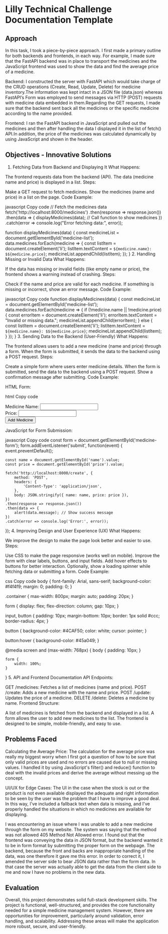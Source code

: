 # Lilly Technical Challenge Documentation Template

## Approach
In this task, I took a piece-by-piece approach. I first made a primary outline for both backends and frontends, in each way. For example, I made sure that the FastAPI backend was in place to transport the medicines and the JavaScript frontend was used to show the data and find the average price of a medicine.

Backend:
I constructed the server with FastAPI which would take charge of the CRUD operations (Create, Read, Update, Delete) for medicine inventory.The information was kept intact in a JSON file (data.json) whereas FastAPI’s Form was employed to send messages via HTTP (POST) requests with medicine data embedded in them.Regarding the GET requests, I made sure that the backend sent back all the medicines or the specific medicine according to the name provided.

Frontend:
I ran the FastAPI backend in JavaScript and pulled out the medicines and then after handling the data I displayed it in the list of fetch() API.In addition, the price of the medicines was calculated dynamically by using JavaScript and shown in the header.


## Objectives - Innovative Solutions
1. Fetching Data from Backend and Displaying It
What Happens:

The frontend requests data from the backend (API).
The data (medicine name and price) is displayed in a list.
Steps:

Make a GET request to fetch medicines.
Show the medicines (name and price) in a list on the page.
Code Example:

javascript
Copy code
// Fetch the medicines data
fetch('http://localhost:8000/medicines')
    .then(response => response.json())
    .then(data => {
        displayMedicines(data); // Call function to show medicines
    })
    .catch(error => console.log("Error fetching data:", error));

function displayMedicines(data) {
    const medicineList = document.getElementById('medicine-list');
    data.medicines.forEach(medicine => {
        const listItem = document.createElement('li');
        listItem.textContent = `${medicine.name}: $${medicine.price}`;
        medicineList.appendChild(listItem);
    });
}
2. Handling Missing or Invalid Data
What Happens:

If the data has missing or invalid fields (like empty name or price), the frontend shows a warning instead of crashing.
Steps:

Check if the name and price are valid for each medicine.
If something is missing or incorrect, show an error message.
Code Example:

javascript
Copy code
function displayMedicines(data) {
    const medicineList = document.getElementById('medicine-list');
    data.medicines.forEach(medicine => {
        if (!medicine.name || !medicine.price) {
            const errorItem = document.createElement('li');
            errorItem.textContent = "Invalid or missing data.";
            medicineList.appendChild(errorItem);
        } else {
            const listItem = document.createElement('li');
            listItem.textContent = `${medicine.name}: $${medicine.price}`;
            medicineList.appendChild(listItem);
        }
    });
}
3. Sending Data to the Backend (User-Friendly)
What Happens:

The frontend allows users to add a new medicine (name and price) through a form.
When the form is submitted, it sends the data to the backend using a POST request.
Steps:

Create a simple form where users enter medicine details.
When the form is submitted, send the data to the backend using a POST request.
Show a confirmation message after submitting.
Code Example:

HTML Form:

html
Copy code
<form id="medicine-form">
    <label for="name">Medicine Name:</label>
    <input type="text" id="name" required><br>
    <label for="price">Price:</label>
    <input type="number" id="price" required><br>
    <button type="submit">Add Medicine</button>
</form>
JavaScript for Form Submission:

javascript
Copy code
const form = document.getElementById('medicine-form');
form.addEventListener('submit', function(event) {
    event.preventDefault();

    const name = document.getElementById('name').value;
    const price = document.getElementById('price').value;

    fetch('http://localhost:8000/create', {
        method: 'POST',
        headers: {
            'Content-Type': 'application/json',
        },
        body: JSON.stringify({ name: name, price: price }),
    })
    .then(response => response.json())
    .then(data => {
        alert(data.message); // Show success message
    })
    .catch(error => console.log('Error:', error));
});
4. Improving Design and User Experience (UX)
What Happens:

We improve the design to make the page look better and easier to use.
Steps:

Use CSS to make the page responsive (works well on mobile).
Improve the form with clear labels, buttons, and input fields.
Add hover effects to buttons for better interaction.
Optionally, show a loading spinner while fetching data or submitting a form.
Code Example:

css
Copy code
body {
    font-family: Arial, sans-serif;
    background-color: #f4f4f9;
    margin: 0;
    padding: 0;
}

.container {
    max-width: 800px;
    margin: auto;
    padding: 20px;
}

form {
    display: flex;
    flex-direction: column;
    gap: 10px;
}

input, button {
    padding: 10px;
    margin-bottom: 10px;
    border: 1px solid #ccc;
    border-radius: 4px;
}

button {
    background-color: #4CAF50;
    color: white;
    cursor: pointer;
}

button:hover {
    background-color: #45a049;
}

@media screen and (max-width: 768px) {
    body {
        padding: 10px;
    }

    form {
        width: 100%;
    }
}
5. API and Frontend Documentation
API Endpoints:

GET /medicines: Fetches a list of medicines (name and price).
POST /create: Adds a new medicine with the name and price.
POST /update: Updates the price of a medicine.
DELETE /delete: Deletes a medicine by name.
Frontend Structure:

A list of medicines is fetched from the backend and displayed in a list.
A form allows the user to add new medicines to the list.
The frontend is designed to be simple, mobile-friendly, and easy to use.


## Problems Faced
Calculating the Average Price: The calculation for the average price was really my biggest worry when I first got a question of how to be sure that only valid prices are used and no errors are caused due to null or missing values. I handled it by using JavaScript's filter() and reduce() function to deal with the invalid prices and derive the average without messing up the concept.

UI/UX for Edge Cases: The UI in the case when the stock is out or the product is not even available displayed the adequate and right information to be seen by the user was the problem that I have to improve a good deal. In this way, I've included a fallback text when data is missing, and I've properly handled the situations in which no medicines are available for displaying.

I was encountering an issue where I was unable to add a new medicine through the form on my website. The system was saying that the method was not allowed 405 Method Not Allowed error. I found out that the frontend was conveying the data in JSON format, but the backend wanted it to be in form format by submitting the proper form on the webpage. The backend, because the front and backs are inappropriate handling of the data, was one therefore it gave me this error.
In order to correct it, I amended the server side to bear JSON data rather than the form data. In that case the server was actually able to get the data from the client side to me and now I have no problems in the new data.


## Evaluation
Overall, this project demonstrates solid full-stack development skills. The project is functional, well-structured, and provides the core functionality needed for a simple medicine management system. However, there are opportunities for improvement, particularly around validation, error handling, and scalability. Addressing these areas will make the application more robust, secure, and user-friendly.